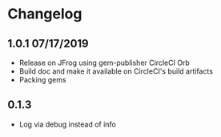 Changelog
=========

## 1.0.1 07/17/2019
  * Release on JFrog using gem-publisher CircleCI Orb
  * Build doc and make it available on CircleCI's build artifacts
  * Packing gems

## 0.1.3
  * Log via debug instead of info
